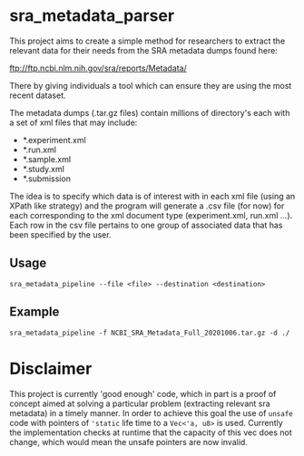 # sra_metadata_parser

This project aims to create a simple method for researchers to extract the relevant
data for their needs from the SRA metadata dumps found here: 

ftp://ftp.ncbi.nlm.nih.gov/sra/reports/Metadata/

There by giving individuals a tool which can ensure they are using the most recent dataset.

The metadata dumps (.tar.gz files) contain millions of directory's each with a set of xml files 
that may include:

- *.experiment.xml
- *.run.xml
- *.sample.xml
- *.study.xml
- *.submission

The idea is to specify which data is of interest with in each xml file (using an XPath like strategy)
and the program will generate a .csv file (for now) for each corresponding to the xml document type 
(experiment.xml, run.xml ...). Each row in the csv file pertains to one group of associated data that
has been specified by the user.

## Usage

    sra_metadata_pipeline --file <file> --destination <destination>

## Example 

    sra_metadata_pipeline -f NCBI_SRA_Metadata_Full_20201006.tar.gz -d ./
    
    
# Disclaimer 

This project is currently 'good enough' code, which in part is a proof of concept
aimed at solving a particular problem (extracting relevant sra metadata) in a timely
manner. In order to achieve this goal the use of `unsafe` code with pointers of `'static`
life time to a `Vec<'a, u8>` is used. Currently the implementation checks at runtime that
the capacity of this vec does not change, which would mean the unsafe pointers are now invalid.

